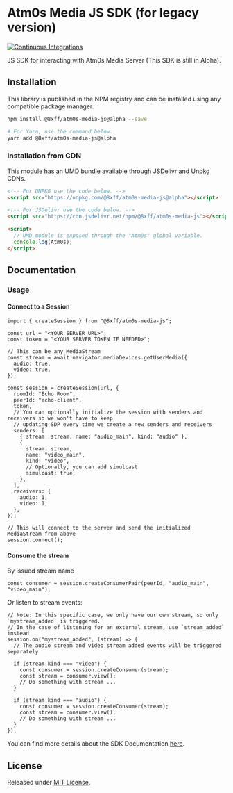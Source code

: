 # Atm0s Media JS SDK (for legacy version)

[![Continuous Integrations](https://github.com/8xFF/media-sdk-js/actions/workflows/continuous-integrations.yaml/badge.svg?branch=main)](https://github.com/8xFF/media-sdk-js/actions/workflows/continuous-integrations.yaml)

JS SDK for interacting with Atm0s Media Server (This SDK is still in Alpha).

## Installation

This library is published in the NPM registry and can be installed using any compatible package manager.

```sh
npm install @8xff/atm0s-media-js@alpha --save

# For Yarn, use the command below.
yarn add @8xff/atm0s-media-js@alpha
```

### Installation from CDN

This module has an UMD bundle available through JSDelivr and Unpkg CDNs.

```html
<!-- For UNPKG use the code below. -->
<script src="https://unpkg.com/@8xff/atm0s-media-js@alpha"></script>

<!-- For JSDelivr use the code below. -->
<script src="https://cdn.jsdelivr.net/npm/@8xff/atm0s-media-js"></script>

<script>
  // UMD module is exposed through the "Atm0s" global variable.
  console.log(Atm0s);
</script>
```

## Documentation

### Usage

#### Connect to a Session

```
import { createSession } from "@8xff/atm0s-media-js";

const url = "<YOUR SERVER URL>";
const token = "<YOUR SERVER TOKEN IF NEEDED>";

// This can be any MediaStream
const stream = await navigator.mediaDevices.getUserMedia({
  audio: true,
  video: true,
});

const session = createSession(url, {
  roomId: "Echo Room",
  peerId: "echo-client",
  token,
  // You can optionally initialize the session with senders and receivers so we won't have to keep
  // updating SDP every time we create a new senders and receivers
  senders: [
    { stream: stream, name: "audio_main", kind: "audio" },
    {
      stream: stream,
      name: "video_main",
      kind: "video",
      // Optionally, you can add simulcast
      simulcast: true,
    },
  ],
  receivers: {
    audio: 1,
    video: 1,
  },
});

// This will connect to the server and send the initialized MediaStream from above 
session.connect();
```

#### Consume the stream
By issued stream name
```
const consumer = session.createConsumerPair(peerId, "audio_main", "video_main");

```

Or listen to stream events:
```
// Note: In this specific case, we only have our own stream, so only `mystream_added` is triggered.
// In the case of listening for an external stream, use `stream_added` instead
session.on("mystream_added", (stream) => {
  // The audio stream and video stream added events will be triggered separately

  if (stream.kind === "video") {
    const consumer = session.createConsumer(stream);
    const stream = consumer.view();
    // Do something with stream ...
  }

  if (stream.kind === "audio") {
    const consumer = session.createConsumer(stream);
    const stream = consumer.view();
    // Do something with stream ...
  }
});
```

You can find more details about the SDK Documentation [here](https://8xff.github.io/media-docs/).

## License

Released under [MIT License](./LICENSE).
